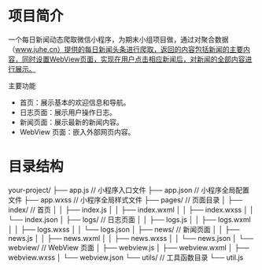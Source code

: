 # 项目简介
一个每日新闻动态爬取微信小程序，为期末小组项目做，通过对聚合数据（www.juhe.cn）提供的每日新闻头条进行爬取，返回的内容包括新闻的主要内容，同时设置WebView页面，实现在用户点击相应新闻后，对新闻的全部内容进行展示。

主要功能
- 首页：展示基本的欢迎信息和导航。
- 日志页面：展示用户操作日志。
- 新闻页面：展示最新的新闻内容。
- WebView 页面：嵌入外部网页内容。

# 目录结构
  your-project/
├── app.js              // 小程序入口文件
├── app.json            // 小程序全局配置文件
├── app.wxss            // 小程序全局样式文件
├── pages/              // 页面目录
│   ├── index/          // 首页
│   │   ├── index.js
│   │   ├── index.wxml
│   │   ├── index.wxss
│   │   └── index.json
│   ├── logs/           // 日志页面
│   │   ├── logs.js
│   │   ├── logs.wxml
│   │   ├── logs.wxss
│   │   └── logs.json
│   ├── news/           // 新闻页面
│   │   ├── news.js
│   │   ├── news.wxml
│   │   ├── news.wxss
│   │   └── news.json
│   └── webview/        // WebView 页面
│       ├── webview.js
│       ├── webview.wxml
│       ├── webview.wxss
│       └── webview.json
└── utils/              // 工具函数目录
    └── util.js
